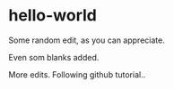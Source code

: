 # hello-world

Some random edit, as you can appreciate.

Even som blanks added.

More edits. Following github tutorial..

